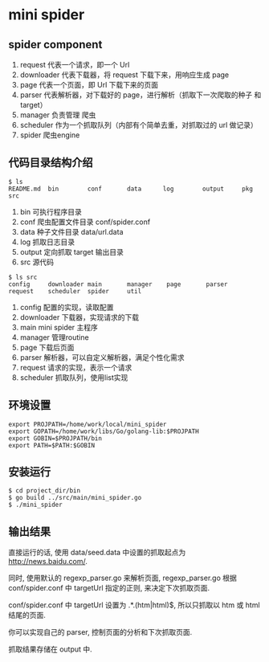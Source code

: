
# mini spider

## spider component

1. request    代表一个请求，即一个 Url
2. downloader 代表下载器，将 request 下载下来，用响应生成 page
3. page       代表一个页面，即 Url 下载下来的页面
4. parser     代表解析器，对下载好的 page，进行解析（抓取下一次爬取的种子 和 target）
5. manager    负责管理 爬虫
6. scheduler  作为一个抓取队列（内部有个简单去重，对抓取过的 url 做记录）
7. spider     爬虫engine

## 代码目录结构介绍

```
$ ls
README.md  bin        conf       data      log        output     pkg        src
```

1. bin    可执行程序目录
2. conf   爬虫配置文件目录 conf/spider.conf
3. data   种子文件目录 data/url.data
4. log    抓取日志目录
5. output 定向抓取 target 输出目录
6. src    源代码 



```
$ ls src
config     downloader main       manager    page       parser     request    scheduler  spider     util
```

1. config      配置的实现，读取配置
2. downloader  下载器，实现请求的下载
3. main        mini spider 主程序
4. manager     管理routine
5. page        下载后页面
6. parser      解析器，可以自定义解析器，满足个性化需求
7. request     请求的实现，表示一个请求
8. scheduler   抓取队列，使用list实现


## 环境设置

```
export PROJPATH=/home/work/local/mini_spider
export GOPATH=/home/work/libs/Go/golang-lib:$PROJPATH
export GOBIN=$PROJPATH/bin
export PATH=$PATH:$GOBIN
```

## 安装运行

```
$ cd project_dir/bin
$ go build ../src/main/mini_spider.go
$ ./mini_spider
```

## 输出结果

直接运行的话, 使用 data/seed.data 中设置的抓取起点为 http://news.baidu.com/.

同时, 使用默认的 regexp_parser.go 来解析页面, regexp_parser.go 根据 conf/spider.conf 中 targetUrl 指定的正则, 来决定下次抓取页面.

conf/spider.conf 中 targetUrl 设置为 .*.(htm|html)$, 所以只抓取以 htm 或 html 结尾的页面.

你可以实现自己的 parser, 控制页面的分析和下次抓取页面.

抓取结果存储在 output 中.
